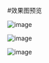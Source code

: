#效果图预览


![image](https://gitee.com/ChwCan/pyx/raw/master/images/p.png)

![image](https://gitee.com/ChwCan/pyx/raw/master/images/p1.png)

![image](https://gitee.com/ChwCan/pyx/raw/master/images/p2.jpg)